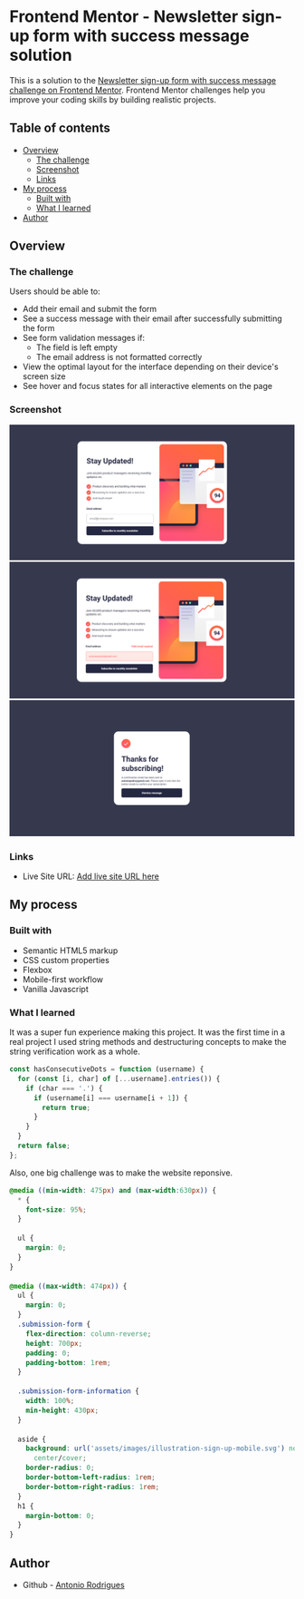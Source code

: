 # Frontend Mentor - Newsletter sign-up form with success message solution

This is a solution to the [Newsletter sign-up form with success message challenge on Frontend Mentor](https://www.frontendmentor.io/challenges/newsletter-signup-form-with-success-message-3FC1AZbNrv). Frontend Mentor challenges help you improve your coding skills by building realistic projects.

## Table of contents

- [Overview](#overview)
  - [The challenge](#the-challenge)
  - [Screenshot](#screenshot)
  - [Links](#links)
- [My process](#my-process)
  - [Built with](#built-with)
  - [What I learned](#what-i-learned)
- [Author](#author)

## Overview

### The challenge

Users should be able to:

- Add their email and submit the form
- See a success message with their email after successfully submitting the form
- See form validation messages if:
  - The field is left empty
  - The email address is not formatted correctly
- View the optimal layout for the interface depending on their device's screen size
- See hover and focus states for all interactive elements on the page

### Screenshot

![Website Screenshot](assets/images/sign-up.png)
![Website Screenshot](assets/images/sign-up-fail.png)
![Website Screenshot](assets/images/success-state.png)

### Links

- Live Site URL: [Add live site URL here](https://your-live-site-url.com)

## My process

### Built with

- Semantic HTML5 markup
- CSS custom properties
- Flexbox
- Mobile-first workflow
- Vanilla Javascript

### What I learned

It was a super fun experience making this project. It was the first time in a real project I used string methods and destructuring concepts to make the string verification work as a whole.

```js
const hasConsecutiveDots = function (username) {
  for (const [i, char] of [...username].entries()) {
    if (char === '.') {
      if (username[i] === username[i + 1]) {
        return true;
      }
    }
  }
  return false;
};
```

Also, one big challenge was to make the website reponsive.

```css
@media ((min-width: 475px) and (max-width:630px)) {
  * {
    font-size: 95%;
  }

  ul {
    margin: 0;
  }
}

@media ((max-width: 474px)) {
  ul {
    margin: 0;
  }
  .submission-form {
    flex-direction: column-reverse;
    height: 700px;
    padding: 0;
    padding-bottom: 1rem;
  }

  .submission-form-information {
    width: 100%;
    min-height: 430px;
  }

  aside {
    background: url('assets/images/illustration-sign-up-mobile.svg') no-repeat
      center/cover;
    border-radius: 0;
    border-bottom-left-radius: 1rem;
    border-bottom-right-radius: 1rem;
  }
  h1 {
    margin-bottom: 0;
  }
}
```

## Author

- Github - [Antonio Rodrigues](https://github.com/AntonioPedro04)
